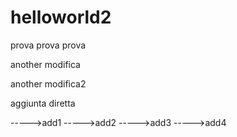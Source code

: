 # helloworld2
prova
prova prova


another modifica

another modifica2

aggiunta diretta

----->add1
----->add2
----->add3
----->add4

